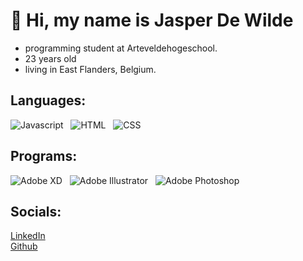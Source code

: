#  👋 Hi, my name is Jasper De Wilde

- programming student at Arteveldehogeschool.
- 23 years old
- living in East Flanders, Belgium.

## Languages:
![Javascript](https://img.shields.io/badge/Code-JavaScript-informational?style=flat&logo=javascript&logoColor=white&color=orange) &nbsp; 
![HTML](https://img.shields.io/badge/Code-HTML5-informational?style=flat&logo=html5&logoColor=white&color=orange) &nbsp; 
![CSS](https://img.shields.io/badge/Code-CSS3-informational?style=flat&logo=css3&logoColor=white&color=orange)

## Programs:
![Adobe XD](https://img.shields.io/badge/Adobe-XD-informational?style=flat&logo=adobe-xd&logoColor=white&color=yellow) &nbsp; 
![Adobe Illustrator](https://img.shields.io/badge/Adobe-Illustrator-informational?style=flat&logo=adobe-illustrator&logoColor=white&color=yellow) &nbsp; 
![Adobe Photoshop](https://img.shields.io/badge/Adobe-Photoshop-informational?style=flat&logo=adobe-photoshop&logoColor=white&color=yellow) 


## Socials: 
<a target="_blank" href="https://www.linkedin.com/in/jasper-de-wilde-333777221/"> LinkedIn </a> <br>
<a target="_blank" href="https://github.com/pgm-jaspdewi"> Github </a>



<!---
pgm-jaspdewi/pgm-jaspdewi is a ✨ special ✨ repository because its `README.md` (this file) appears on your GitHub profile.
You can click the Preview link to take a look at your changes.
--->
